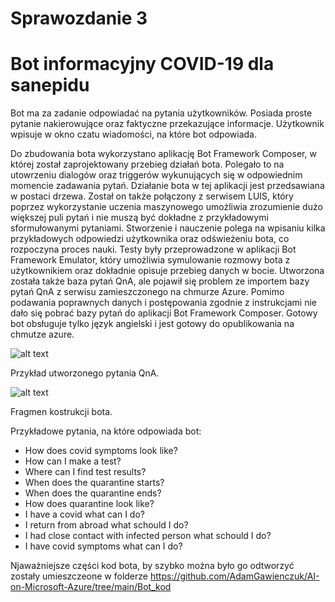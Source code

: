 # Sprawozdanie 3
# Bot informacyjny COVID-19 dla sanepidu

Bot ma za zadanie odpowiadać na pytania użytkowników. Posiada proste pytanie nakierowujące oraz faktyczne przekazujące informacje. Użytkownik wpisuje w okno czatu wiadomości, na które bot odpowiada.

Do zbudowania bota wykorzystano aplikację Bot Framework Composer, w której został zaprojektowany przebieg działań bota. Polegało to na utowrzeniu dialogów oraz triggerów wykunujących się w odpowiednim momencie zadawania pytań. Działanie bota w tej aplikacji jest przedsawiana w postaci drzewa. Został on także połączony z serwisem LUIS, który poprzez wykorzystanie uczenia maszynowego umożliwia zrozumienie dużo większej puli pytań i nie muszą być dokładne z przykładowymi sformułowanymi pytaniami. Stworzenie i nauczenie polega na wpisaniu kilka przykładowych odpowiedzi użytkownika oraz odświeżeniu bota, co rozpoczyna proces nauki. Testy były przeprowadzone w aplikacji Bot Framework Emulator, który umożliwia symulowanie rozmowy bota z użytkownikiem oraz dokładnie opisuje przebieg danych w bocie. Utworzona została także baza pytań QnA, ale pojawił się problem ze importem bazy pytań QnA z serwisu zamieszczonego na chmurze Azure. Pomimo podawania poprawnych danych i postępowania zgodnie z instrukcjami nie dało się pobrać bazy pytań do aplikacji Bot Framework Composer. Gotowy bot obsługuje tylko język angielski i jest gotowy do opublikowania na chmutze azure.

![alt text](https://user-images.githubusercontent.com/32729112/99470630-51652f00-2945-11eb-963b-9e52290dc1c3.png?raw=true)

Przykład utworzonego pytania QnA.


![alt text](https://user-images.githubusercontent.com/32729112/99499769-b175c880-2979-11eb-9da9-8afde68a289f.png?raw=true)

Fragmen kostrukcji bota.

Przykładowe pytania, na które odpowiada bot:
- How does covid symptoms look like?
- How can I make a test?
- Where can I find test results?
- When does the quarantine starts?
- When does the quarantine ends?
- How does quarantine look like?
- I have a covid what can I do?
- I return from abroad what schould I do?
- I had close contact with infected person what schould I do?
- I have covid symptoms what can I do?

Njaważniejsze części kod bota, by szybko można było go odtworzyć zostały umieszczeone w folderze https://github.com/AdamGawienczuk/AI-on-Microsoft-Azure/tree/main/Bot_kod
